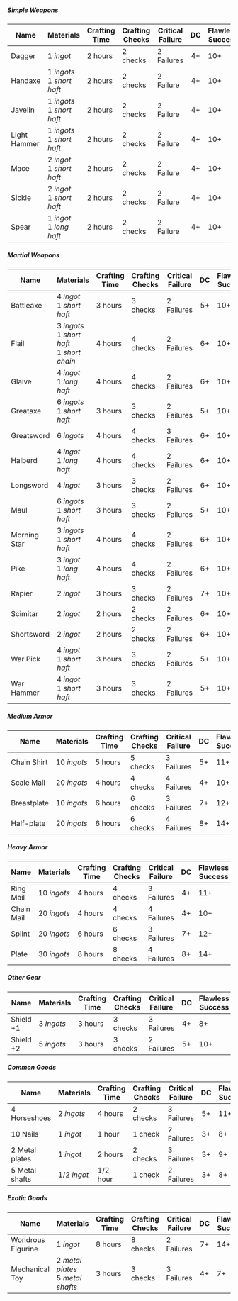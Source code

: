 ##### Simple Weapons

| Name         | Materials                      | Crafting Time | Crafting Checks | Critical Failure | DC  | Flawless Success |
| ------------ | ------------------------------ | ------------- | --------------- | ---------------- | :-: | ---------------- |
| Dagger       | 1 _ingot_                      | 2 hours       | 2 checks        | 2 Failures       | 4+  | 10+              |
| Handaxe      | 1 _ingots_  <br>1 _short haft_ | 2 hours       | 2 checks        | 2 Failure        | 4+  | 10+              |
| Javelin      | 1 _ingots_  <br>1 _short haft_ | 2 hours       | 2 checks        | 2 Failure        | 4+  | 10+              |
| Light Hammer | 1 _ingots_  <br>1 _short haft_ | 2 hours       | 2 checks        | 2 Failure        | 4+  | 10+              |
| Mace         | 2 _ingot_  <br>1 _short haft_  | 2 hours       | 2 checks        | 2 Failure        | 4+  | 10+              |
| Sickle       | 2 _ingot_  <br>1 _short haft_  | 2 hours       | 2 checks        | 2 Failure        | 4+  | 10+              |
| Spear        | 1 _ingot_  <br>1 _long haft_   | 2 hours       | 2 checks        | 2 Failure        | 4+  | 10+              |

##### Martial Weapons

| Name         | Materials                                           | Crafting Time | Crafting Checks | Critical Failure | DC  | Flawless Success |
| ------------ | --------------------------------------------------- | ------------- | --------------- | ---------------- | :-: | ---------------- |
| Battleaxe    | 4 _ingot_  <br>1 _short haft_                       | 3 hours       | 3 checks        | 2 Failures       | 5+  | 10+              |
| Flail        | 3 _ingots_  <br>1 _short haft_  <br>1 _short chain_ | 4 hours       | 4 checks        | 2 Failures       | 6+  | 10+              |
| Glaive       | 4 _ingot_  <br>1 _long haft_                        | 4 hours       | 4 checks        | 2 Failures       | 6+  | 10+              |
| Greataxe     | 6 _ingots_  <br>1 _short haft_                      | 3 hours       | 3 checks        | 2 Failures       | 5+  | 10+              |
| Greatsword   | 6 _ingots_                                          | 4 hours       | 4 checks        | 3 Failures       | 6+  | 10+              |
| Halberd      | 4 _ingot_  <br>1 _long haft_                        | 4 hours       | 4 checks        | 2 Failures       | 6+  | 10+              |
| Longsword    | 4 _ingot_                                           | 3 hours       | 3 checks        | 2 Failures       | 6+  | 10+              |
| Maul         | 6 _ingots_  <br>1 _short haft_                      | 3 hours       | 3 checks        | 2 Failures       | 5+  | 10+              |
| Morning Star | 3 _ingots_  <br>1 _short haft_                      | 4 hours       | 4 checks        | 2 Failures       | 6+  | 10+              |
| Pike         | 3 _ingot_  <br>1 _long haft_                        | 4 hours       | 4 checks        | 2 Failures       | 6+  | 10+              |
| Rapier       | 2 _ingot_                                           | 3 hours       | 3 checks        | 2 Failures       | 7+  | 10+              |
| Scimitar     | 2 _ingot_                                           | 2 hours       | 2 checks        | 2 Failures       | 6+  | 10+              |
| Shortsword   | 2 _ingot_                                           | 2 hours       | 2 checks        | 2 Failures       | 6+  | 10+              |
| War Pick     | 4 _ingot_  <br>1 _short haft_                       | 3 hours       | 3 checks        | 2 Failures       | 5+  | 10+              |
| War Hammer   | 4 _ingot_  <br>1 _short haft_                       | 3 hours       | 3 checks        | 2 Failures       | 5+  | 10+              |

##### Medium Armor

| Name        | Materials   | Crafting Time | Crafting Checks | Critical Failure | DC  | Flawless Success |
| ----------- | ----------- | ------------- | --------------- | ---------------- | :-: | ---------------- |
| Chain Shirt | 10 _ingots_ | 5 hours       | 5 checks        | 3 Failures       | 5+  | 11+              |
| Scale Mail  | 20 _ingots_ | 4 hours       | 4 checks        | 4 Failures       | 4+  | 10+              |
| Breastplate | 10 _ingots_ | 6 hours       | 6 checks        | 3 Failures       | 7+  | 12+              |
| Half-plate  | 20 _ingots_ | 6 hours       | 6 checks        | 4 Failures       | 8+  | 14+              |

##### Heavy Armor

| Name       | Materials   | Crafting Time | Crafting Checks | Critical Failure | DC  | Flawless Success |
| ---------- | ----------- | ------------- | --------------- | ---------------- | :-: | ---------------- |
| Ring Mail  | 10 _ingots_ | 4 hours       | 4 checks        | 3 Failures       | 4+  | 11+              |
| Chain Mail | 20 _ingots_ | 4 hours       | 4 checks        | 4 Failures       | 4+  | 10+              |
| Splint     | 20 _ingots_ | 6 hours       | 6 checks        | 3 Failures       | 7+  | 12+              |
| Plate      | 30 _ingots_ | 8 hours       | 8 checks        | 4 Failures       | 8+  | 14+              |
##### Other Gear

| Name      | Materials  | Crafting Time | Crafting Checks | Critical Failure | DC  | Flawless Success |
| --------- | ---------- | ------------- | --------------- | ---------------- | :-: | ---------------- |
| Shield +1 | 3 _ingots_ | 3 hours       | 3 checks        | 3 Failures       | 4+  | 8+               |
| Shield +2 | 5 _ingots_ | 3 hours       | 3 checks        | 2 Failures       | 5+  | 10+              |
##### Common Goods

| Name           | Materials   | Crafting Time | Crafting Checks | Critical Failure | DC  | Flawless Success |
| -------------- | ----------- | ------------- | --------------- | ---------------- | :-: | ---------------- |
| 4 Horseshoes   | 2 _ingots_  | 4 hours       | 2 checks        | 3 Failures       | 5+  | 11+              |
| 10 Nails       | 1 _ingot_   | 1 hour        | 1 check         | 2 Failures       | 3+  | 8+               |
| 2 Metal plates | 1 _ingot_   | 2 hours       | 2 checks        | 3 Failures       | 3+  | 9+               |
| 5 Metal shafts | 1/2 _ingot_ | 1/2 hour      | 1 check         | 2 Failures       | 3+  | 8+               |

##### Exotic Goods

| Name              | Materials                             | Crafting Time | Crafting Checks | Critical Failure | DC  | Flawless Success |
| ----------------- | ------------------------------------- | ------------- | --------------- | ---------------- | :-: | ---------------- |
| Wondrous Figurine | 1 _ingot_                             | 8 hours       | 8 checks        | 2 Failures       | 7+  | 14+              |
| Mechanical Toy    | 2 _metal plates_ <br>5 _metal shafts_ | 3 hours       | 3 checks        | 3 Failures       | 4+  | 7+               |


